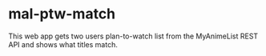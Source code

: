 # mal-ptw-match

This web app gets two users plan-to-watch list from the MyAnimeList REST API and shows what titles match.
